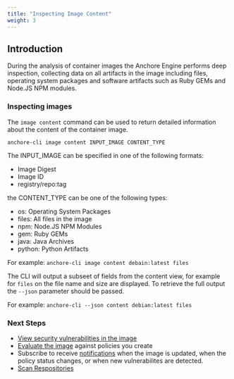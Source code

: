 ```yaml
---
title: "Inspecting Image Content"
weight: 3
---
```


## Introduction

During the analysis of container images the Anchore Engine performs deep inspection, collecting data on all artifacts in the image including files, operating system packages and software artifacts such as Ruby GEMs and Node.JS NPM modules.

### Inspecting images

The `image content` command can be used to return detailed information about the content of the container image.

`anchore-cli image content INPUT_IMAGE CONTENT_TYPE`

The INPUT_IMAGE can be specified in one of the following formats:

- Image Digest
- Image ID
- registry/repo:tag

the CONTENT_TYPE can be one of the following types:

- os: Operating System Packages
- files: All files in the image
- npm: Node.JS NPM Modules
- gem: Ruby GEMs
- java: Java Archives
- python: Python Artifacts

For example: `anchore-cli image content debain:latest files`

The CLI will output a subseet of fields from the content view, for example for `files` on the file name and size are displayed. To retrieve the full output the `--json` parameter should be passed. 

For example: `anchore-cli --json content debian:latest files`

### Next Steps

- [View security vulnerabilities in the image](/docs/using/cli_usage/viewing_security_vulnerabilities)
- [Evaluate the image]() against policies you create
- Subscribe to receive [notifications]() when the image is updated, when the policy status changes, or when new vulnerabilites are detected. 
- [Scan Respositories](/docs/using/cli_usage/scanning_repositories)

